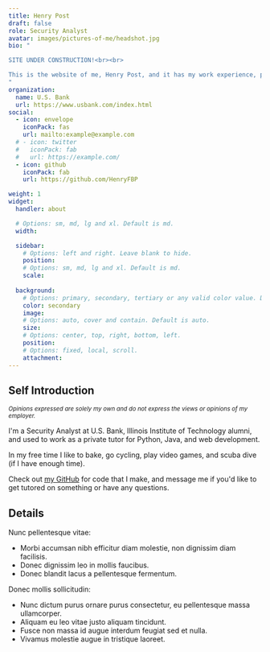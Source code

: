```yaml
---
title: Henry Post
draft: false
role: Security Analyst
avatar: images/pictures-of-me/headshot.jpg
bio: "

SITE UNDER CONSTRUCTION!<br><br>

This is the website of me, Henry Post, and it has my work experience, personal projects, and general info about me.
"
organization:
  name: U.S. Bank
  url: https://www.usbank.com/index.html
social:
  - icon: envelope
    iconPack: fas
    url: mailto:example@example.com
  # - icon: twitter
  #   iconPack: fab
  #   url: https://example.com/
  - icon: github
    iconPack: fab
    url: https://github.com/HenryFBP

weight: 1
widget:
  handler: about

  # Options: sm, md, lg and xl. Default is md.
  width:

  sidebar:
    # Options: left and right. Leave blank to hide.
    position:
    # Options: sm, md, lg and xl. Default is md.
    scale:
  
  background:
    # Options: primary, secondary, tertiary or any valid color value. Default is primary.
    color: secondary
    image:
    # Options: auto, cover and contain. Default is auto.
    size:
    # Options: center, top, right, bottom, left.
    position:
    # Options: fixed, local, scroll.
    attachment: 
---
```


## Self Introduction

<i><small>Opinions expressed are solely my own and do not express the views or opinions of my employer.</small></i>

I'm a Security Analyst at U.S. Bank, Illinois Institute of Technology alumni, and used to work as a private tutor for Python, Java, and web development.

In my free time I like to bake, go cycling, play video games, and scuba dive (if I have enough time).

Check out <u>[my GitHub](https://github.com/HenryFBP/)</u> for code that I make, and message me if you'd like to get tutored on something or have any questions.


## Details  

Nunc pellentesque vitae:
- Morbi accumsan nibh efficitur diam molestie, non dignissim diam facilisis.
- Donec dignissim leo in mollis faucibus.
- Donec blandit lacus a pellentesque fermentum.

Donec mollis sollicitudin:
- Nunc dictum purus ornare purus consectetur, eu pellentesque massa ullamcorper.
- Aliquam eu leo vitae justo aliquam tincidunt.
- Fusce non massa id augue interdum feugiat sed et nulla.
- Vivamus molestie augue in tristique laoreet.
